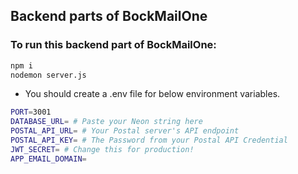 ## Backend parts of BockMailOne
### To run this backend part of BockMailOne:
```bash
npm i 
nodemon server.js
```
* You should create a .env file for below environment variables.
```bash
PORT=3001 
DATABASE_URL= # Paste your Neon string here
POSTAL_API_URL= # Your Postal server's API endpoint
POSTAL_API_KEY= # The Password from your Postal API Credential
JWT_SECRET= # Change this for production!
APP_EMAIL_DOMAIN=
```
